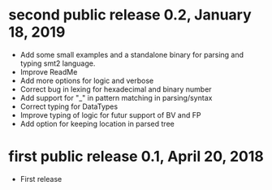 second public release 0.2, January 18, 2019
================================

- Add some small examples and a standalone binary for parsing and typing smt2 language.
- Improve ReadMe
- Add more options for logic and verbose
- Correct bug in lexing for hexadecimal and binary number
- Add support for "_" in pattern matching in parsing/syntax
- Correct typing for DataTypes
- Improve typing of logic for futur support of BV and FP
- Add option for keeping location in parsed tree

first public release 0.1, April 20, 2018
================================

- First release


